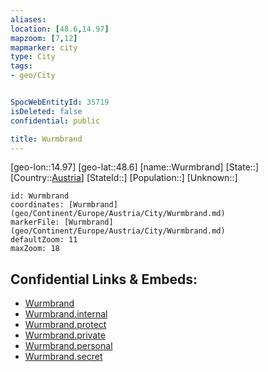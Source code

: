 ```yaml
---
aliases: 
location: [48.6,14.97]
mapzoom: [7,12] 
mapmarker: city 
type: City
tags:
- geo/City


SpocWebEntityId: 35719
isDeleted: false
confidential: public

title: Wurmbrand
---
```

[geo-lon::14.97]
[geo-lat::48.6]
[name::Wurmbrand]
[State::]
[Country::[Austria](geo/Continent/Europe/Austria.md)]
[StateId::]
[Population::]
[Unknown::]


```leaflet
id: Wurmbrand
coordinates: [Wurmbrand](geo/Continent/Europe/Austria/City/Wurmbrand.md)
markerFile: [Wurmbrand](geo/Continent/Europe/Austria/City/Wurmbrand.md)
defaultZoom: 11 
maxZoom: 18
```


## Confidential Links & Embeds: 
- [Wurmbrand](../../../../../../_public/geo/Continent/Europe/Austria/City/Wurmbrand.md) 
- [Wurmbrand.internal](../../../../../../_internal/geo/Continent/Europe/Austria/City/Wurmbrand.internal.md) 
- [Wurmbrand.protect](../../../../../../_protect/geo/Continent/Europe/Austria/City/Wurmbrand.protect.md) 
- [Wurmbrand.private](../../../../../../_private/geo/Continent/Europe/Austria/City/Wurmbrand.private.md) 
- [Wurmbrand.personal](../../../../../../_personal/geo/Continent/Europe/Austria/City/Wurmbrand.personal.md) 
- [Wurmbrand.secret](../../../../../../_secret/geo/Continent/Europe/Austria/City/Wurmbrand.secret.md) 
